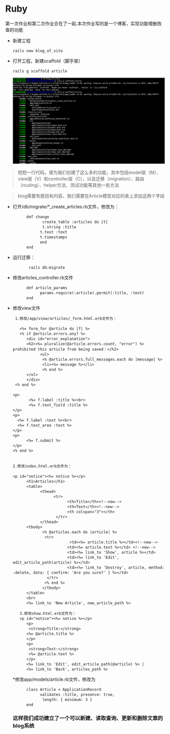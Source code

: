 # Ruby

第一次作业和第二次作业合在了一起.本次作业写的是一个博客，实现功能增删改查的功能

* 新建工程

      rails new blog_of_vito
      
* 打开工程，新建scaffold（脚手架）
       
      rails g scaffold article
      
  
  ![出现以下提示](https://github.com/zhangYongHong/Ruby/blob/master/Images/%E6%93%8D%E4%BD%9C%E8%BF%87%E7%A8%8B2.png)

>  短短一行代码，便为我们创建了这么多的功能，其中包括model层（M）、view层（V）和controller层（C），以及迁移（migration）、路由（routing）、helper方法、测试功能等其他一些方法

> blog需要有题目和内容，我们需要在Article模型对应的表上添加这两个字段

* 打开/db/migrate/*_create_articles.rb文件，修改为：
            
            def change  
                   create_table :articles do |t|    
                   t.string :title    
                  t.text :text    
                  t.timestamps  
                  end
            end
* 运行迁移：
                 
             rails db:migrate
            
* 修改articles_controller.rb文件
            
            def article_params
                  params.require(:article).permit(:title, :text)
            end
            
* 修改view文件

       1.修改/app/view/articles/_form.html.erb文件为：

         <%= form_for @article do |f| %>  
         <% if @article.errors.any? %>
            <div id="error_explanation">
            <h2><%= pluralize(@article.errors.count, "error") %> prohibited this article from being saved：</h2>
                  <ul>
                   <% @article.errors.full_messages.each do |message| %>
                   <li><%= message %></li>
                   <% end %>
            </ul>
            </div>
       <% end %>

      <p>
             <%= f.label :title %><br>
             <%= f.text_field :title %>
      </p>
      <p>
        <%= f.label :text %><br>
        <%= f.text_area :text %>
      </p>
      <p>
            <%= f.submit %>
      </p>
      <% end %>
      
      
      2.修改index.html.erb文件为：
      
      <p id="notice"><%= notice %></p>
            <h1>Articles</h1>
            <table>
                  <thead>
                        <tr>
                              <th>Title</th><!--new-->
                              <th>Text</th><!--new-->
                              <th colspan="3"></th>
                         </tr>
                  </thead>
            <tbody>
                   <% @articles.each do |article| %>
                    <tr>
                               <td><%= article.title %></td><!--new-->
                              <td><%= article.text %></td> <!--new-->
                              <td><%= link_to 'Show', article %></td>
                              <td><%= link_to 'Edit', edit_article_path(article) %></td>
                              <td><%= link_to 'Destroy', article, method: :delete, data: { confirm: 'Are you sure?' } %></td>
                     </tr>
                    <% end %>
                   </tbody>
            </table>
            <br>
            <%= link_to 'New Article', new_article_path %>
            
         3.修改show.html.erb文件为：
         <p id="notice"><%= notice %></p>
            <p>
             <strong>Title:</strong>
            <%= @article.title %>
            </p>
            <p>
             <strong>Text:</strong>
             <%= @article.text %>
            </p>
            <%= link_to 'Edit', edit_article_path(@article) %> |
            <%= link_to 'Back', articles_path %>
            
   *修改app/models/article.rb文件，修改为
      
            class Article < ApplicationRecord
                  validates :title, presence: true,
                   length: { minimum: 3 }
            end
            
  ### 这样我们成功建立了一个可以新建、读取查询、更新和删除文章的blog系统
      
      
   

